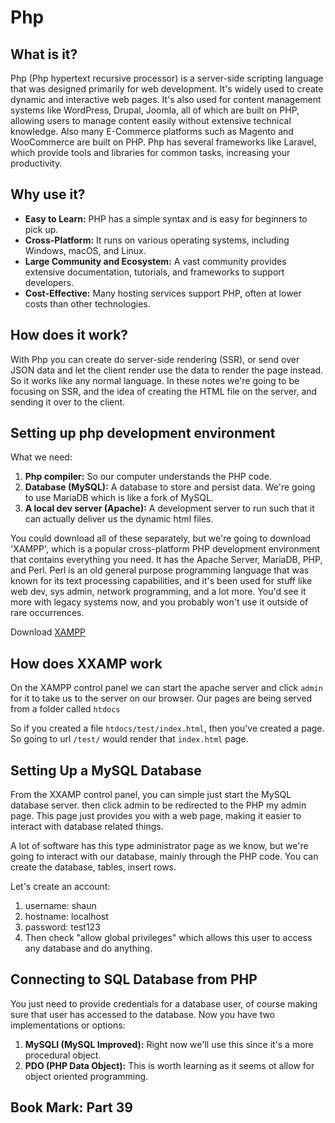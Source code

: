 # Php

## What is it?
Php (Php hypertext recursive processor) is a server-side scripting language that was designed primarily for 
web development. It's widely used to create dynamic and interactive web pages. It's also used for content management systems 
like WordPress, Drupal, Joomla, all of which are built on PHP, allowing users to manage content easily without extensive technical knowledge. 
Also many E-Commerce platforms such as Magento and WooCommerce are built on PHP. Php has several frameworks like Laravel, which provide tools and
libraries for common tasks, increasing your productivity.

## Why use it?
- **Easy to Learn:** PHP has a simple syntax and is easy for beginners to pick up.
- **Cross-Platform:** It runs on various operating systems, including Windows, macOS, and Linux.
- **Large Community and Ecosystem:**  A vast community provides extensive documentation, tutorials, and frameworks to support developers.
- **Cost-Effective:** Many hosting services support PHP, often at lower costs than other technologies.

## How does it work?
With Php you can create do server-side rendering (SSR), or send over JSON data and let the client render use the data to render the page 
instead. So it works like any normal language. In these notes we're going to be focusing on SSR, and the idea of creating the HTML file 
on the server, and sending it over to the client.


## Setting up php development environment
What we need:
1. **Php compiler:** So our computer understands the PHP code.
2. **Database (MySQL):** A database to store and persist data. We're going to use MariaDB which is like a fork of MySQL.
3. **A local dev server (Apache):** A development server to run such that it can actually deliver us the dynamic html files.

You could download all of these separately, but we're going to download 'XAMPP', which is a popular cross-platform PHP development environment that contains everything you need. It has the Apache Server, MariaDB, PHP, and Perl. Perl is an old general purpose programming language that was known for its text processing capabilities, and it's been used for stuff like web dev, sys admin, network programming, and a lot more. You'd see it more with legacy systems now, and you probably won't use it outside of rare occurrences.

Download [XAMPP](https://www.apachefriends.org/index.html)

## How does XXAMP work
On the XAMPP control panel we can start the apache server and click `admin` for it to take us to the server on our browser. Our pages are being served from a folder called `htdocs` 

So if you created a file `htdocs/test/index.html`, then you've created a page. So going to url `/test/` would render that `index.html` page.


## Setting Up a MySQL Database 
From the XXAMP control panel, you can simple just start the MySQL database server. then click admin to be redirected to the PHP
my admin page. This page just provides you with a web page, making it easier to interact with database related things.

A lot of software has this type administrator page as we know, but we're going to interact with our database, mainly 
through the PHP code. You can create the database, tables, insert rows.

Let's create an account:
1. username: shaun
2. hostname: localhost
3. password: test123
4. Then check "allow global privileges" which allows this user to access any database and do anything.


## Connecting to SQL Database from PHP
You just need to provide credentials for a database user, of course making sure that user has accessed to the database. Now you have two implementations or options:
1. **MySQLI (MySQL Improved):** Right now we'll use this since it's a more procedural object.
2. **PDO (PHP Data Object):** This is worth learning as it seems ot allow for object oriented programming.


## Book Mark: Part 39
